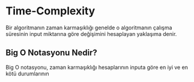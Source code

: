 # Time-Complexity
  Bir algoritmanın zaman karmaşıklığı genelde o algoritmanın çalışma süresinin input 
  miktarına göre değişimini hesaplayan yaklaşıma denir. 

## Big O Notasyonu Nedir?
 
  Big O notasyonu, zaman karmaşıklığı hesaplarının inputa göre en iyi ve en kötü durumlarının
  